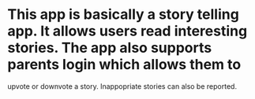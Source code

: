 # This app is basically a story telling app. It allows users read interesting stories. The app also supports parents login which allows them to
upvote or downvote a story. Inappopriate stories can also be reported.
